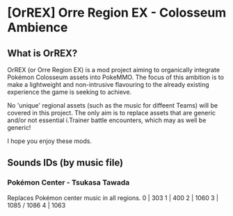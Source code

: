 # [OrREX] Orre Region EX - Colosseum Ambience

## What is OrREX?

OrREX (or Orre Region EX) is a mod project aiming to organically integrate Pokémon Colosseum assets into PokeMMO. The focus of this ambition is to make a lightweight and non-intrusive flavouring to the already existing experience the game is seeking to achieve.

No 'unique' regional assets (such as the music for diffeent Teams) will be covered in this project. The only aim is to replace assets that are generic and/or not essential i.Trainer battle encounters, which may as well be generic!

I hope you enjoy these mods.

## Sounds IDs (by music file)

### Pokémon Center - Tsukasa Tawada
Replaces Pokémon center music in all regions.
0 | 303
1 | 400
2 | 1060
3 | 1085 / 1086
4 | 1063